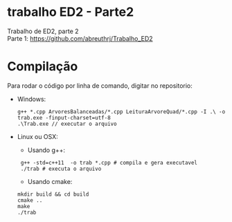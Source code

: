# trabalho ED2 - Parte2
Trabalho de ED2, parte 2 \
Parte 1: https://github.com/abreuthrj/Trabalho_ED2

# Compilação

Para rodar o código por linha de comando, digitar no repositorio:
* Windows:
    ```
    g++ *.cpp ArvoresBalanceadas/*.cpp LeituraArvoreQuad/*.cpp -I .\ -o trab.exe -finput-charset=utf-8
   .\Trab.exe // executar o arquivo
   ```

* Linux ou OSX:
  * Usando g++:
  ```
   g++ -std=c++11  -o trab *.cpp # compila e gera executavel
   ./trab # executa o arquivo
  ```
  * Usando cmake:
  ```
  mkdir build && cd build
  cmake ..
  make
  ./trab
  ```
